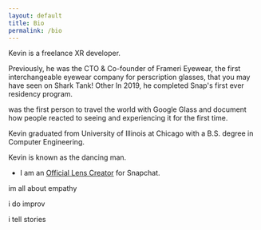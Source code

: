 ```yaml
---
layout: default
title: Bio
permalink: /bio
---
```


Kevin is a freelance XR developer.

Previously, he was the CTO & Co-founder of Frameri Eyewear, the first interchangeable eyewear company for perscription glasses, that you may have seen on Shark Tank! Other In 2019, he completed Snap's first ever residency program.

was the first person to travel the world with Google Glass and document how people reacted to seeing and experiencing it for the first time.

Kevin graduated from University of Illinois at Chicago with a B.S. degree in Computer Engineering.

Kevin is known as the dancing man.


- I am an [Official Lens Creator](https://lensstudio.snapchat.com/creator/Mpx2Ow0xd7dWLQp62cK0Jg) for Snapchat. 


im all about empathy 

i do improv

i tell stories


<!-- [Add me to your website]() -->

<!-- https://www.instagram.com/p/1WbUjhGZOd/ -->

<!-- https://paper.dropbox.com/doc/Kevin-Habich--BQs8wVy7UyEwv8UT9RwAM36oAg-Ceh5hz0g5xJ4TM2frDdFl -->

<!--
This is my website. Hi, I'm Kevin Habich. You may remember me from such things as Season 6 of Shark Tank, or this website.

I'm a freelance XR developer. Previously, I was the CTO & Co-founder of Frameri Eyewear. We made the first interchangeable perscription eyewear and while ultimately we failed, I'm very proud of what our team acheived. We earned the trust of many loyal customers.

After a string of successes, we took a big risk that didn't pay off in time and were forced to close down.

Kevin graduated from University of Illinois at Chicago with a B.S. degree in Computer Engineering.  -->
